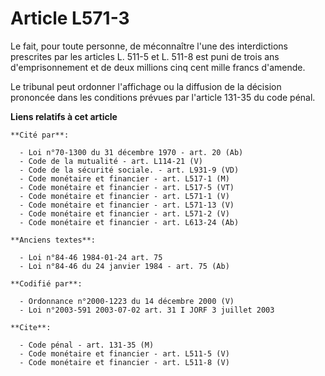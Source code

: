 # Article L571-3

Le fait, pour toute personne, de méconnaître l'une des interdictions prescrites par les articles L. 511-5 et L. 511-8 est
puni de trois ans d'emprisonnement et de deux millions cinq cent mille francs d'amende.

Le tribunal peut ordonner l'affichage ou la diffusion de la décision prononcée dans les conditions prévues par l'article
131-35 du code pénal.

**Liens relatifs à cet article**

	**Cité par**:

	  - Loi n°70-1300 du 31 décembre 1970 - art. 20 (Ab)
	  - Code de la mutualité - art. L114-21 (V)
	  - Code de la sécurité sociale. - art. L931-9 (VD)
	  - Code monétaire et financier - art. L517-1 (M)
	  - Code monétaire et financier - art. L517-5 (VT)
	  - Code monétaire et financier - art. L571-1 (V)
	  - Code monétaire et financier - art. L571-13 (V)
	  - Code monétaire et financier - art. L571-2 (V)
	  - Code monétaire et financier - art. L613-24 (Ab)

	**Anciens textes**:

	  - Loi n°84-46 1984-01-24 art. 75
	  - Loi n°84-46 du 24 janvier 1984 - art. 75 (Ab)

	**Codifié par**:

	  - Ordonnance n°2000-1223 du 14 décembre 2000 (V)
	  - Loi n°2003-591 2003-07-02 art. 31 I JORF 3 juillet 2003

	**Cite**:

	  - Code pénal - art. 131-35 (M)
	  - Code monétaire et financier - art. L511-5 (V)
	  - Code monétaire et financier - art. L511-8 (V)
